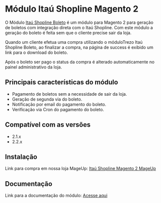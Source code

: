 # Módulo Itaú Shopline Magento 2
O Módulo [Itaú Shopline Boleto](https://www.mageup.com/modulo-para-magento2-itaushopline-boleto.html) é um módulo para Magento 2 para geração de boletos com integração direta com o Itaú Shopline. Com este módulo a geração do boleto é feita sem que o cliente precise sair da loja.

Quando um cliente efetua uma compra utilizando o móduloTrezo Itaú Shopline Boleto, ao finalizar a compra, na página de success é exibido um link para o download do boleto.

Após o boleto ser pago o status da compra é alterado automaticamente no painel administrativo da loja.

## Principais características do módulo
* Pagamento de boletos sem a necessidade de sair da loja.
* Geração de segunda via do boleto.
* Notificação por email do pagamento do boleto.
* Verificação via Cron do pagamento do boleto. 

## Compatível com as versões
* 2.1.x
* 2.2.x 

## Instalação
Link para compra em nossa loja MageUp: [Itaú Shopline Magento 2 MageUp](https://www.mageup.com/modulo-para-magento2-itaushopline-boleto.html)

## Documentação
Link para a documentação do módulo: [Acesse aqui](https://www.mageup.com/media/attachment/file/g/u/guia_usuario_mo_dulo_-_itau_shopline_boleto_magento_2_v_102.pdf)
